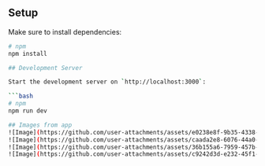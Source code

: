 
## Setup

Make sure to install dependencies:

```bash
# npm
npm install

## Development Server

Start the development server on `http://localhost:3000`:

```bash
# npm
npm run dev

## Images from app
![Image](https://github.com/user-attachments/assets/e0238e8f-9b35-4338-965d-47840be957d5)
![Image](https://github.com/user-attachments/assets/caada2e8-6076-44a0-a0fa-e07102784daa)
![Image](https://github.com/user-attachments/assets/36b155a6-7959-457b-b57b-660f51e8162c)
![Image](https://github.com/user-attachments/assets/c9242d3d-e232-45f1-87e8-8647ecfb87d0)
